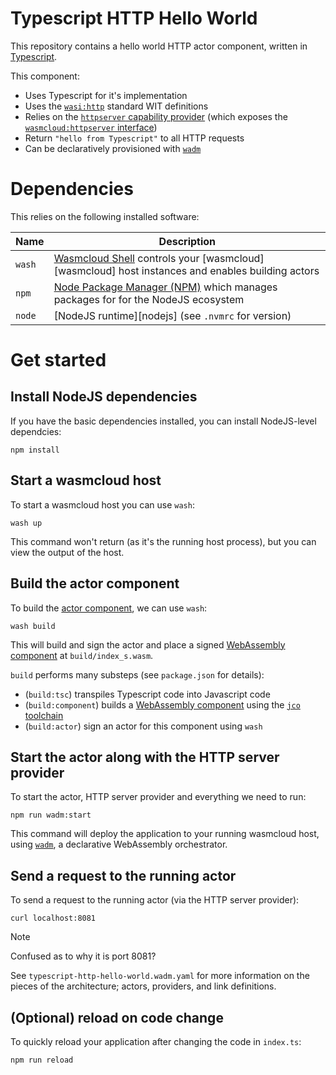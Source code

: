 # Typescript HTTP Hello World

This repository contains a hello world HTTP actor component, written in [Typescript][ts].

This component:

- Uses Typescript for it's implementation
- Uses the [`wasi:http`][wasi-http] standard WIT definitions
- Relies on the [`httpserver` capability provider][httpserver-provider] (which exposes the [`wasmcloud:httpserver` interface][httpserver-interface])
- Return `"hello from Typescript"` to all HTTP requests
- Can be declaratively provisioned with [`wadm`][wadm]

[ts]: https://www.typescriptlang.org/
[wasi-http]: https://github.com/WebAssembly/wasi-http
[httpserver-provider]: https://github.com/wasmCloud/wasmCloud/tree/main/crates/providers/http-server
[httpserver-interface]: https://github.com/wasmCloud/interfaces/tree/main/httpserver
[wadm]: https://github.com/wasmCloud/wadm

# Dependencies

This relies on the following installed software:

| Name   | Description                                                                                             |
| ------ | ------------------------------------------------------------------------------------------------------- |
| `wash` | [Wasmcloud Shell][wash] controls your [wasmcloud][wasmcloud] host instances and enables building actors |
| `npm`  | [Node Package Manager (NPM)][npm] which manages packages for for the NodeJS ecosystem                   |
| `node` | [NodeJS runtime][nodejs] (see `.nvmrc` for version)                                                     |

[wash]: https://github.com/wasmCloud/wasmCloud/tree/main/crates/wash-cli
[node]: https://nodejs.org
[npm]: https://github.com/npm/cli

# Get started

## Install NodeJS dependencies

If you have the basic dependencies installed, you can install NodeJS-level dependcies:

```console
npm install
```

## Start a wasmcloud host

To start a wasmcloud host you can use `wash`:

```console
wash up
```

This command won't return (as it's the running host process), but you can view the output of the host.

## Build the actor component

To build the [actor component][wasmcloud-actor-component], we can use `wash`:

```console
wash build
```

This will build and sign the actor and place a signed [WebAssembly component][wasm-component] at `build/index_s.wasm`.

`build` performs many substeps (see `package.json` for details):

- (`build:tsc`) transpiles Typescript code into Javascript code
- (`build:component`) builds a [WebAssembly component][wasm-component] using the [`jco` toolchain][jco]
- (`build:actor`) sign an actor for this component using `wash`

[wasmcloud-actor-component]: https://wasmcloud.com/docs/concepts/webassembly-components
[wasm-component]: https://component-model.bytecodealliance.org/
[jco]: https://github.com/bytecodealliance/jco

## Start the actor along with the HTTP server provider

To start the actor, HTTP server provider and everything we need to run:

```console
npm run wadm:start
```

This command will deploy the application to your running wasmcloud host, using [`wadm`][wadm], a declarative WebAssembly orchestrator.

## Send a request to the running actor

To send a request to the running actor (via the HTTP server provider):

```console
curl localhost:8081
```

> [!NOTE]
> Confused as to why it is port 8081?
>
> See `typescript-http-hello-world.wadm.yaml` for more information on the pieces of the architecture;
> actors, providers, and link definitions.

## (Optional) reload on code change

To quickly reload your application after changing the code in `index.ts`:

```console
npm run reload
```

